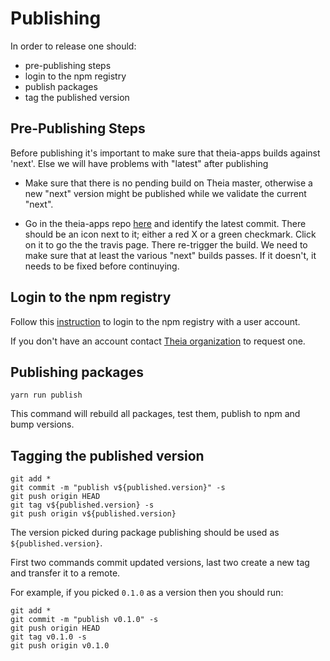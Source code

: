 # Publishing

In order to release one should:

- pre-publishing steps
- login to the npm registry
- publish packages
- tag the published version

## Pre-Publishing Steps
Before publishing it's important to make sure that theia-apps builds against 'next'. Else we will have problems with "latest" after publishing

- Make sure that there is no pending build on Theia master, otherwise a new "next" version might be published while we validate the current "next".

- Go in the theia-apps repo [here](https://github.com/theia-ide/theia-apps/commits/master) and identify the latest commit. There should be an icon next to it; either a red X or a green checkmark. Click on it to go the the travis page. There re-trigger the build. We need to make sure that at least the various "next" builds passes. If it doesn't, it needs to be fixed before continuying.


## Login to the npm registry

Follow this [instruction](https://docs.npmjs.com/cli/adduser) to login to the npm registry with a user account.

If you don't have an account contact [Theia organization](https://www.npmjs.com/~theia) to request one.

## Publishing packages

    yarn run publish

This command will rebuild all packages, test them, publish to npm and bump versions.

## Tagging the published version

    git add *
    git commit -m "publish v${published.version}" -s
    git push origin HEAD
    git tag v${published.version} -s
    git push origin v${published.version}

The version picked during package publishing should be used as `${published.version}`.

First two commands commit updated versions, last two create a new tag and transfer it to a remote.

For example, if you picked `0.1.0` as a version then you should run:

    git add *
    git commit -m "publish v0.1.0" -s
    git push origin HEAD
    git tag v0.1.0 -s
    git push origin v0.1.0